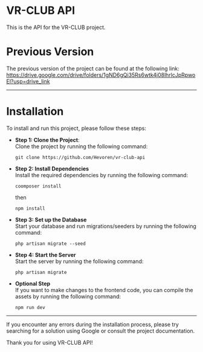 # VR-CLUB API

This is the API for the VR-CLUB project.

# Previous Version
The previous version of the project can be found at the following link:
https://drive.google.com/drive/folders/1gND6gQi35Rs6wtk4j08lhrlcJpRpwoEl?usp=drive_link

____

# Installation
To install and run this project, please follow these steps:

+ **Step 1: Clone the Project**:\
    Clone the project by running the following command:
    ```
    git clone https://github.com/Hevoren/vr-club-api
    ```

+ **Step 2: Install Dependencies**\
    Install the required dependencies by running the following command:
    ```
    coomposer install
    ```
    then
    ```
    npm install
    ```

+ **Step 3: Set up the Database**\
    Start your database and run migrations/seeders by running the following command:
    ```
    php artisan migrate --seed
    ```

+ **Step 4: Start the Server**\
    Start the server by running the following command:
    ```
    php artisan migrate
    ```

+ **Optional Step**\
    If you want to make changes to the frontend code, you can compile the assets by running the following command:
    ```
    npm run dev
    ```
____

If you encounter any errors during the installation process, please try searching for a solution using Google or consult the project documentation.

Thank you for using VR-CLUB API!
